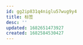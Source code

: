 ```yaml
---
id: gg2ip831q4niglu57wug9y4
title: 标签
desc: ''
updated: 1682651473927
created: 1682584530427
---
```

